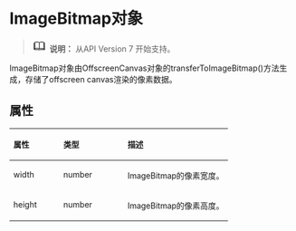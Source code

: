 # ImageBitmap对象<a name="ZH-CN_TOPIC_0000001163932212"></a>

>![](../../public_sys-resources/icon-note.gif) **说明：** 
>从API Version 7 开始支持。

ImageBitmap对象由OffscreenCanvas对象的transferToImageBitmap\(\)方法生成，存储了offscreen canvas渲染的像素数据。

## 属性<a name="zh-cn_topic_0000001181948861_section661391987"></a>

<a name="zh-cn_topic_0000001181948861_table67211828124016"></a>
<table><thead align="left"><tr id="zh-cn_topic_0000001181948861_row108577289405"><th class="cellrowborder" valign="top" width="22.872287228722872%" id="mcps1.1.4.1.1"><p id="zh-cn_topic_0000001181948861_p385742814403"><a name="zh-cn_topic_0000001181948861_p385742814403"></a><a name="zh-cn_topic_0000001181948861_p385742814403"></a>属性</p>
</th>
<th class="cellrowborder" valign="top" width="29.352935293529352%" id="mcps1.1.4.1.2"><p id="zh-cn_topic_0000001181948861_p19857192816408"><a name="zh-cn_topic_0000001181948861_p19857192816408"></a><a name="zh-cn_topic_0000001181948861_p19857192816408"></a>类型</p>
</th>
<th class="cellrowborder" valign="top" width="47.774777477747776%" id="mcps1.1.4.1.3"><p id="zh-cn_topic_0000001181948861_p18573288402"><a name="zh-cn_topic_0000001181948861_p18573288402"></a><a name="zh-cn_topic_0000001181948861_p18573288402"></a>描述</p>
</th>
</tr>
</thead>
<tbody><tr id="zh-cn_topic_0000001181948861_row1085792824019"><td class="cellrowborder" valign="top" width="22.872287228722872%" headers="mcps1.1.4.1.1 "><p id="zh-cn_topic_0000001181948861_p1485792815404"><a name="zh-cn_topic_0000001181948861_p1485792815404"></a><a name="zh-cn_topic_0000001181948861_p1485792815404"></a>width</p>
</td>
<td class="cellrowborder" valign="top" width="29.352935293529352%" headers="mcps1.1.4.1.2 "><p id="zh-cn_topic_0000001181948861_p11857182804010"><a name="zh-cn_topic_0000001181948861_p11857182804010"></a><a name="zh-cn_topic_0000001181948861_p11857182804010"></a>number</p>
</td>
<td class="cellrowborder" valign="top" width="47.774777477747776%" headers="mcps1.1.4.1.3 "><p id="zh-cn_topic_0000001181948861_p1785711281405"><a name="zh-cn_topic_0000001181948861_p1785711281405"></a><a name="zh-cn_topic_0000001181948861_p1785711281405"></a>ImageBitmap的像素宽度。</p>
</td>
</tr>
<tr id="zh-cn_topic_0000001181948861_row3857132812406"><td class="cellrowborder" valign="top" width="22.872287228722872%" headers="mcps1.1.4.1.1 "><p id="zh-cn_topic_0000001181948861_p88572283404"><a name="zh-cn_topic_0000001181948861_p88572283404"></a><a name="zh-cn_topic_0000001181948861_p88572283404"></a>height</p>
</td>
<td class="cellrowborder" valign="top" width="29.352935293529352%" headers="mcps1.1.4.1.2 "><p id="zh-cn_topic_0000001181948861_p198571828114017"><a name="zh-cn_topic_0000001181948861_p198571828114017"></a><a name="zh-cn_topic_0000001181948861_p198571828114017"></a>number</p>
</td>
<td class="cellrowborder" valign="top" width="47.774777477747776%" headers="mcps1.1.4.1.3 "><p id="zh-cn_topic_0000001181948861_p3857192844012"><a name="zh-cn_topic_0000001181948861_p3857192844012"></a><a name="zh-cn_topic_0000001181948861_p3857192844012"></a>ImageBitmap的像素高度。</p>
</td>
</tr>
</tbody>
</table>


